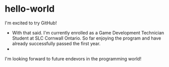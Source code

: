 hello-world
===========

I'm excited to try GitHub!

- With that said. I'm currently enrolled as a Game Development Technician Student at SLC Cornwall Ontario. So far enjoying the program and have already successfully passed the first year.
- 
I'm looking forward to future endevors in the programming world!
